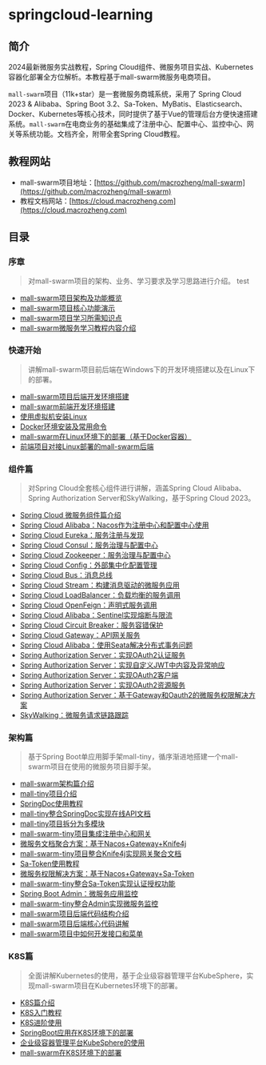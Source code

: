 # springcloud-learning

## 简介

2024最新微服务实战教程，Spring Cloud组件、微服务项目实战、Kubernetes容器化部署全方位解析。本教程基于mall-swarm微服务电商项目。

`mall-swarm`项目（11k+star）是一套微服务商城系统，采用了 Spring Cloud 2023 & Alibaba、Spring Boot 3.2、Sa-Token、MyBatis、Elasticsearch、Docker、Kubernetes等核心技术，同时提供了基于Vue的管理后台方便快速搭建系统。`mall-swarm`在电商业务的基础集成了注册中心、配置中心、监控中心、网关等系统功能。文档齐全，附带全套Spring Cloud教程。

## 教程网站

- mall-swarm项目地址：[https://github.com/macrozheng/mall-swarm](https://github.com/macrozheng/mall-swarm)
- 教程文档网站：[https://cloud.macrozheng.com](https://cloud.macrozheng.com)

## 目录

### 序章

> 对mall-swarm项目的架构、业务、学习要求及学习思路进行介绍。
test
- [mall-swarm项目架构及功能概览](https://cloud.macrozheng.com/foreword/mall_swarm_foreword_01.html)
- [mall-swarm项目核心功能演示](https://cloud.macrozheng.com/foreword/mall_swarm_foreword_02.html)
- [mall-swarm项目学习所需知识点](https://cloud.macrozheng.com/foreword/mall_swarm_foreword_03.html)
- [mall-swarm微服务学习教程内容介绍](https://cloud.macrozheng.com/foreword/mall_swarm_foreword_04.html)

### 快速开始

> 讲解mall-swarm项目前后端在Windows下的开发环境搭建以及在Linux下的部署。

- [mall-swarm项目后端开发环境搭建](https://cloud.macrozheng.com/start/mall_swarm_deploy_windows.html)
- [mall-swarm前端开发环境搭建](https://cloud.macrozheng.com/start/mall_swarm_deploy_windows_web.html)
- [使用虚拟机安装Linux](https://cloud.macrozheng.com/start/mall_swarm_deploy_windows.html)
- [Docker环境安装及常用命令](https://cloud.macrozheng.com/start/mall_swarm_deploy_windows.html)
- [mall-swarm在Linux环境下的部署（基于Docker容器）](https://cloud.macrozheng.com/start/mall_swarm_deploy_windows.html)
- [前端项目对接Linux部署的mall-swarm后端](https://cloud.macrozheng.com/start/mall_swarm_deploy_windows.html)

### 组件篇

> 对Spring Cloud全套核心组件进行讲解，涵盖Spring Cloud Alibaba、Spring Authorization Server和SkyWalking，基于Spring Cloud 2023。

- [Spring Cloud 微服务组件篇介绍](https://cloud.macrozheng.com/cloud/spring_cloud_summary.html)
- [Spring Cloud Alibaba：Nacos作为注册中心和配置中心使用](https://cloud.macrozheng.com/cloud/spring_cloud_summary.html)
- [Spring Cloud Eureka：服务注册与发现](https://cloud.macrozheng.com/cloud/spring_cloud_summary.html)
- [Spring Cloud Consul：服务治理与配置中心](https://cloud.macrozheng.com/cloud/spring_cloud_summary.html)
- [Spring Cloud Zookeeper：服务治理与配置中心](https://cloud.macrozheng.com/cloud/spring_cloud_summary.html)
- [Spring Cloud Config：外部集中化配置管理](https://cloud.macrozheng.com/cloud/spring_cloud_summary.html)
- [Spring Cloud Bus：消息总线](https://cloud.macrozheng.com/cloud/spring_cloud_summary.html)
- [Spring Cloud Stream：构建消息驱动的微服务应用](https://cloud.macrozheng.com/cloud/spring_cloud_summary.html)
- [Spring Cloud LoadBalancer：负载均衡的服务调用](https://cloud.macrozheng.com/cloud/spring_cloud_summary.html)
- [Spring Cloud OpenFeign：声明式服务调用](https://cloud.macrozheng.com/cloud/spring_cloud_summary.html)
- [Spring Cloud Alibaba：Sentinel实现熔断与限流](https://cloud.macrozheng.com/cloud/spring_cloud_summary.html)
- [Spring Cloud Circuit Breaker：服务容错保护](https://cloud.macrozheng.com/cloud/spring_cloud_summary.html)
- [Spring Cloud Gateway：API网关服务](https://cloud.macrozheng.com/cloud/spring_cloud_summary.html)
- [Spring Cloud Alibaba：使用Seata解决分布式事务问题](https://cloud.macrozheng.com/cloud/spring_cloud_summary.html)
- [Spring Authorization Server：实现OAuth2认证服务](https://cloud.macrozheng.com/cloud/spring_cloud_summary.html)
- [Spring Authorization Server：实现自定义JWT中内容及异常响应](https://cloud.macrozheng.com/cloud/spring_cloud_summary.html)
- [Spring Authorization Server：实现OAuth2客户端](https://cloud.macrozheng.com/cloud/spring_cloud_summary.html)
- [Spring Authorization Server：实现OAuth2资源服务](https://cloud.macrozheng.com/cloud/spring_cloud_summary.html)
- [Spring Authorization Server：基于Gateway和Oauth2的微服务权限解决方案](https://cloud.macrozheng.com/cloud/spring_cloud_summary.html)
- [SkyWalking：微服务请求链路跟踪](https://cloud.macrozheng.com/cloud/spring_cloud_summary.html)

### 架构篇

> 基于Spring Boot单应用脚手架mall-tiny，循序渐进地搭建一个mall-swarm项目在使用的微服务项目脚手架。

- [mall-swarm架构篇介绍](https://cloud.macrozheng.com/architect/mall_swarm_arch_intro.html)
- [mall-tiny项目介绍](https://cloud.macrozheng.com/architect/mall_swarm_arch_intro.html)
- [SpringDoc使用教程](https://cloud.macrozheng.com/architect/mall_swarm_arch_intro.html)
- [mall-tiny整合SpringDoc实现在线API文档](https://cloud.macrozheng.com/architect/mall_swarm_arch_intro.html)
- [mall-tiny项目拆分为多模块](https://cloud.macrozheng.com/architect/mall_swarm_arch_intro.html)
- [mall-swarm-tiny项目集成注册中心和网关](https://cloud.macrozheng.com/architect/mall_swarm_arch_intro.html)
- [微服务文档聚合方案：基于Nacos+Gateway+Knife4j](https://cloud.macrozheng.com/architect/mall_swarm_arch_intro.html)
- [mall-swarm-tiny项目整合Knife4j实现网关聚合文档](https://cloud.macrozheng.com/architect/mall_swarm_arch_intro.html)
- [Sa-Token使用教程](https://cloud.macrozheng.com/architect/mall_swarm_arch_intro.html)
- [微服务权限解决方案：基于Nacos+Gateway+Sa-Token](https://cloud.macrozheng.com/architect/mall_swarm_arch_intro.html)
- [mall-swarm-tiny整合Sa-Token实现认证授权功能](https://cloud.macrozheng.com/architect/mall_swarm_arch_intro.html)
- [Spring Boot Admin：微服务应用监控](https://cloud.macrozheng.com/architect/mall_swarm_arch_intro.html)
- [mall-swarm-tiny整合Admin实现微服务监控](https://cloud.macrozheng.com/architect/mall_swarm_arch_intro.html)
- [mall-swarm项目后端代码结构介绍](https://cloud.macrozheng.com/architect/mall_swarm_arch_intro.html)
- [mall-swarm项目后端核心代码讲解](https://cloud.macrozheng.com/architect/mall_swarm_arch_intro.html)
- [mall-swarm项目中如何开发接口和菜单](https://cloud.macrozheng.com/architect/mall_swarm_arch_intro.html)

### K8S篇

> 全面讲解Kubernetes的使用，基于企业级容器管理平台KubeSphere，实现mall-swarm项目在Kubernetes环境下的部署。

- [K8S篇介绍](https://cloud.macrozheng.com/k8s/k8s_summary.html)
- [K8S入门教程](https://cloud.macrozheng.com/k8s/k8s_summary.html)
- [K8S进阶使用](https://cloud.macrozheng.com/k8s/k8s_summary.html)
- [SpringBoot应用在K8S环境下的部署](https://cloud.macrozheng.com/k8s/k8s_summary.html)
- [企业级容器管理平台KubeSphere的使用](https://cloud.macrozheng.com/k8s/k8s_summary.html)
- [mall-swarm在K8S环境下的部署](https://cloud.macrozheng.com/k8s/k8s_summary.html)
